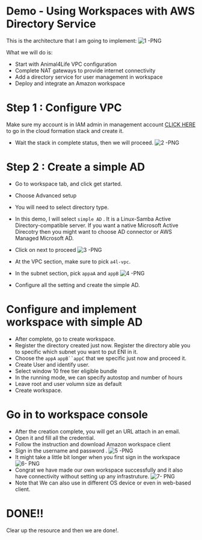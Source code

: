 # Demo - Using Workspaces with AWS Directory Service

This is the architecture that I am going to implement:
![1 -PNG]()

What we will do is:

- Start with Animal4Life VPC configuration
- Complete NAT gateways to provide internet connectivity
- Add a directory service for user management in workspace
- Deploy and integrate an Amazon workspace

# Step 1 : Configure VPC

Make sure my account is in IAM admin in management account 
[CLICK HERE](https://console.aws.amazon.com/cloudformation/home?region=us-east-1#/stacks/create/review?templateURL=https://learn-cantrill-labs.s3.amazonaws.com/awscoursedemos/0029-aws-mixed-workspaces-simple-demo/vpc_with_natgw.yaml&stackName=A4LVPC) to go in the cloud formation stack and create it.
- Wait the stack in complete status, then we will proceed. 
![2 -PNG]()

# Step 2 : Create a simple AD

- Go to workspace tab, and click get started.
- Choose Advanced setup
- You will need to select directory type.
- In this demo, I will select `simple AD` . It is a Linux-Samba Active Directory-compatible server. If you want a native Microsoft Active Direcotry then you might want to choose AD connector or AWS Managed Microsoft AD.
- Click on next to proceed
![3 -PNG]()

- At the VPC section, make sure to pick `a4l-vpc`.
- In the subnet section, pick `appaA` and `appB`
![4 -PNG]()

- Configure all the setting and create the simple AD.

# Configure and implement workspace with simple AD

- After complete, go to create workspace.
- Register the directory created just now. Register the directory able you to specific which subnet you want to put ENI in it.
- Choose the `appA` `appB``appC` that we specific just now and proceed it.
- Create User and identify user.
- Select window 10 free tier eligible bundle
- In the running mode, we can specify autostop and number of hours
- Leave root and user volumn size as default
- Create workspace.

# Go in to workspace console
- After the creation complete, you will get an URL attach in an email.
- Open it and fill all the credential.
- Follow the instruction and download Amazon workspace client
- Sign in the username and password .
![5 -PNG]()
- It might take a little bit longer when you first sign in the workspace
![6- PNG]()
- Congrat we have made our own workspace successfully and it also have connectivity without setting up any infrastruture.
![7- PNG]()
- Note that We can also use in different OS device or even in web-based client.

# DONE!!
Clear up the resource and then we are done!.
